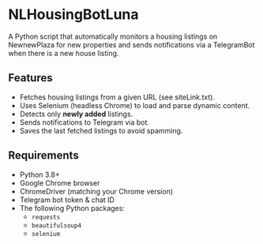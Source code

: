 # NLHousingBotLuna
A Python script that automatically monitors a housing listings on NewnewPlaza for new properties and sends notifications via a TelegramBot when there is a new house listing.

## Features

- Fetches housing listings from a given URL (see siteLink.txt).
- Uses Selenium (headless Chrome) to load and parse dynamic content.
- Detects only **newly added** listings.
- Sends notifications to Telegram via bot.
- Saves the last fetched listings to avoid spamming.

## Requirements
- Python 3.8+
- Google Chrome browser
- ChromeDriver (matching your Chrome version)
- Telegram bot token & chat ID
- The following Python packages:
  - `requests`
  - `beautifulsoup4`
  - `selenium`

